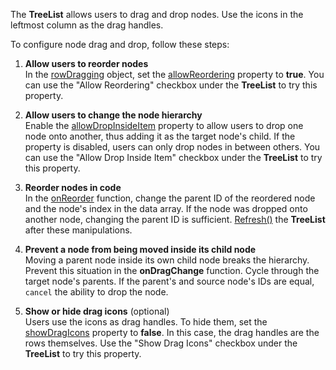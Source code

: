 The **TreeList** allows users to drag and drop nodes. Use the icons in the leftmost column as the drag handles.

To configure node drag and drop, follow these steps:

1. **Allow users to reorder nodes**         
In the [rowDragging][0] object, set the [allowReordering][1] property to **true**. You can use the "Allow Reordering" checkbox under the **TreeList** to try this property.

1. **Allow users to change the node hierarchy**           
Enable the [allowDropInsideItem][4] property to allow users to drop one node onto another, thus adding it as the target node's child. If the property is disabled, users can only drop nodes in between others. You can use the "Allow Drop Inside Item" checkbox under the **TreeList** to try this property.

1. **Reorder nodes in code**        
In the [onReorder][2] function, change the parent ID of the reordered node and the node's index in the data array. If the node was dropped onto another node, changing the parent ID is sufficient. [Refresh()][5] the **TreeList** after these manipulations.

1. **Prevent a node from being moved inside its child node**        
Moving a parent node inside its own child node breaks the hierarchy. Prevent this situation in the **onDragChange** function. Cycle through the target node's parents. If the parent's and source node's IDs are equal, `cancel` the ability to drop the node.

1. **Show or hide drag icons** (optional)       
Users use the icons as drag handles. To hide them, set the [showDragIcons][6] property to **false**. In this case, the drag handles are the rows themselves. Use the "Show Drag Icons" checkbox under the **TreeList** to try this property.

[0]: /Documentation/ApiReference/UI_Widgets/dxTreeList/Configuration/rowDragging/
[1]: /Documentation/ApiReference/UI_Widgets/dxTreeList/Configuration/rowDragging/#allowReordering
[2]: /Documentation/ApiReference/UI_Widgets/dxTreeList/Configuration/rowDragging/#onReorder
[3]: /Documentation/ApiReference/UI_Widgets/dxTreeList/Configuration/rowDragging/#onDragChange
[4]: /Documentation/ApiReference/UI_Widgets/dxTreeList/Configuration/rowDragging/#allowDropInsideItem
[5]: /Documentation/ApiReference/UI_Widgets/dxTreeList/Methods/#refresh
[6]: /Documentation/ApiReference/UI_Widgets/dxTreeList/Configuration/rowDragging/#showDragIcons
